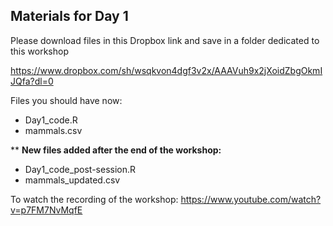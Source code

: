 ## Materials for Day 1

Please download files in this Dropbox link and save in a folder dedicated to this workshop  

https://www.dropbox.com/sh/wsqkvon4dgf3v2x/AAAVuh9x2jXoidZbgOkmIJQfa?dl=0
  
   
Files you should have now:  
- Day1_code.R
- mammals.csv

** <b>**</b> New files added after the end of the workshop:  <b>**</b>
- Day1_code_post-session.R
- mammals_updated.csv

To watch the recording of the workshop:
https://www.youtube.com/watch?v=p7FM7NvMqfE
